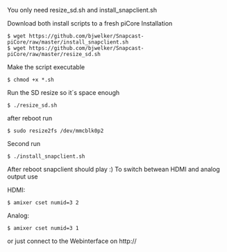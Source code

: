 You only need resize_sd.sh and install_snapclient.sh

Download both install scripts to a fresh piCore Installation
```
$ wget https://github.com/bjwelker/Snapcast-piCore/raw/master/install_snapclient.sh
$ wget https://github.com/bjwelker/Snapcast-piCore/raw/master/resize_sd.sh
```
Make the script executable
```
$ chmod +x *.sh
```
Run the SD resize so it´s space enough
``` 
$ ./resize_sd.sh
``` 
after reboot run
``` 
$ sudo resize2fs /dev/mmcblk0p2
```
Second run
``` 
$ ./install_snapclient.sh
```
After reboot snapclient should play :)
To switch betwean HDMI and analog output use

HDMI:
```
$ amixer cset numid=3 2
```
Analog:
```
$ amixer cset numid=3 1
```
or just connect to the Webinterface on http://<SnapCast Client IP>